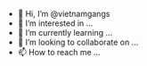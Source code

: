 - 👋 Hi, I’m @vietnamgangs
- 👀 I’m interested in ...
- 🌱 I’m currently learning ...
- 💞️ I’m looking to collaborate on ...
- 📫 How to reach me ...

<!---
vietnamgangs/vietnamgangs is a ✨ special ✨ repository because its `README.md` (this file) appears on your GitHub profile.
You can click the Preview link to take a look at your changes.
--->
